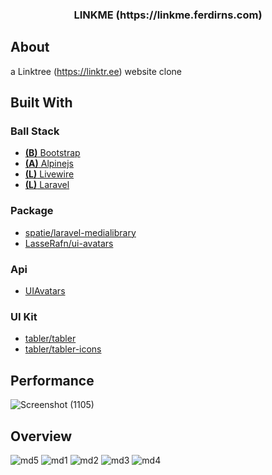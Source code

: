 <!-- PROJECT LOGO -->
<p align="center">
  <h3 align="center">LINKME (https://linkme.ferdirns.com)</h3>
</p>

<!-- ABOUT THE PROJECT -->
## About 
a Linktree (https://linktr.ee) website clone 

## Built With

### Ball Stack
* [**(B)** Bootstrap](https://getbootstrap.com)
* [**(A)** Alpinejs](https://alpinejs.dev)
* [**(L)** Livewire](https://laravel-livewire.com)
* [**(L)** Laravel](https://laravel.com)

### Package

* [spatie/laravel-medialibrary](https://github.com/spatie/laravel-medialibrary)
* [LasseRafn/ui-avatars](https://github.com/LasseRafn/ui-avatars)

### Api
* [UIAvatars](https://ui-avatars.com/)

### UI Kit
* [tabler/tabler](https://github.com/tabler/tabler)
* [tabler/tabler-icons](https://github.com/tabler/tabler-icons)

## Performance
![Screenshot (1105)](https://user-images.githubusercontent.com/59280562/224870086-3d176e73-6e19-4d0d-9a7f-233f3f1b649d.png)

## Overview
![md5](https://user-images.githubusercontent.com/59280562/219935826-82adc8e0-864b-48ff-ad70-2ec19a01ed95.PNG)
![md1](https://user-images.githubusercontent.com/59280562/219935761-d29d49bf-a0f3-46e4-b215-a7d90d153473.PNG)
![md2](https://user-images.githubusercontent.com/59280562/219935811-f59ee150-c849-4e12-8549-6b28c0115a55.PNG)
![md3](https://user-images.githubusercontent.com/59280562/219935819-9404065d-34d3-4ef0-89c9-1fdf03630e43.PNG)
![md4](https://user-images.githubusercontent.com/59280562/219935825-736828ef-cf27-43f7-a437-e92f3f2e2d1c.PNG)
